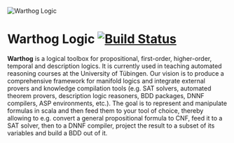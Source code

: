 ![Warthog Logic](https://github.com/warthog-logic/warthog/raw/master/docs/logos/logo.png)
# Warthog Logic [![Build Status](https://travis-ci.org/warthog-logic/warthog.png?branch=atoms_as_literals)](https://travis-ci.org/warthog-logic/warthog)
**Warthog** is a logical toolbox for propositional, first-order, higher-order, temporal and description logics. It is currently used in teaching automated reasoning courses at the University of Tübingen. Our vision is to produce a comprehensive framework for manifold logics and integrate external provers and knowledge compilation tools (e.g. SAT solvers, automated theorem provers, description logic reasoners, BDD packages, DNNF compilers, ASP environments, etc.). The goal is to represent and manipulate formulas in scala and then feed them to your tool of choice, thereby allowing to e.g. convert a general propositional formula to CNF, feed it to a SAT solver, then to a DNNF compiler, project the result to a subset of its variables and build a BDD out of it.
